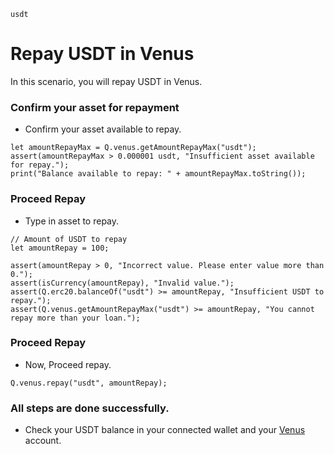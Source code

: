 ```meta-Currency
usdt
```

# Repay USDT in Venus

In this scenario, you will repay USDT in Venus.

### Confirm your asset for repayment

- Confirm your asset available to repay.

```output-Dynamic
let amountRepayMax = Q.venus.getAmountRepayMax("usdt");
assert(amountRepayMax > 0.000001 usdt, "Insufficient asset available for repay.");
print("Balance available to repay: " + amountRepayMax.toString());
```

### Proceed Repay

- Type in asset to repay.

```input USDT
// Amount of USDT to repay
let amountRepay = 100;
```

```input-Verify
assert(amountRepay > 0, "Incorrect value. Please enter value more than 0.");
assert(isCurrency(amountRepay), "Invalid value.");
assert(Q.erc20.balanceOf("usdt") >= amountRepay, "Insufficient USDT to repay.");
assert(Q.venus.getAmountRepayMax("usdt") >= amountRepay, "You cannot repay more than your loan.");
```

### Proceed Repay

- Now, Proceed repay.

```taster
Q.venus.repay("usdt", amountRepay);
```

### All steps are done successfully.

- Check your USDT balance in your connected wallet and your [Venus](https://app.venus.io/dashboard) account.
